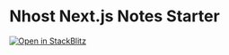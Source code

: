 # Nhost Next.js Notes Starter

[![Open in StackBlitz](https://developer.stackblitz.com/img/open_in_stackblitz.svg)](https://stackblitz.com/github/gaurijoshi22/Notes-App)
